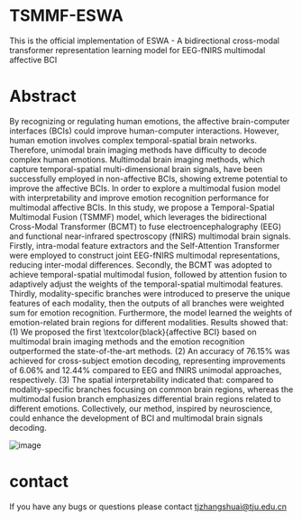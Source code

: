 # TSMMF-ESWA
This is the official implementation of ESWA - A bidirectional cross-modal transformer representation learning model for EEG-fNIRS multimodal affective BCI

# Abstract
By recognizing or regulating human emotions, the affective brain-computer interfaces (BCIs) could improve human-computer interactions. However, human emotion involves complex temporal-spatial brain networks. Therefore, unimodal brain imaging methods have difficulty to decode complex human emotions. Multimodal brain imaging methods, which capture temporal-spatial multi-dimensional brain signals, have been successfully employed in non-affective BCIs, showing extreme potential to improve the affective BCIs. In order to explore a multimodal fusion model with interpretability and improve emotion recognition performance for multimodal affective BCIs. In this study, we propose a Temporal-Spatial Multimodal Fusion (TSMMF) model, which leverages the bidirectional Cross-Modal Transformer (BCMT) to fuse electroencephalography (EEG) and functional near-infrared spectroscopy (fNIRS) multimodal brain signals. Firstly, intra-modal feature extractors and the Self-Attention Transformer were employed to construct joint EEG-fNIRS multimodal representations, reducing inter-modal differences. Secondly, the BCMT was adopted to achieve temporal-spatial multimodal fusion, followed by attention fusion to adaptively adjust the weights of the temporal-spatial multimodal features. Thirdly, modality-specific branches were introduced to preserve the unique features of each modality, then the outputs of all branches were weighted sum for emotion recognition. Furthermore, the model learned the weights of emotion-related brain regions for different modalities. Results showed that: (1) We proposed the first \textcolor{black}{affective BCI} based on multimodal brain imaging methods and the emotion recognition outperformed the state-of-the-art methods. (2) An accuracy of 76.15\% was achieved for cross-subject emotion decoding, representing improvements of 6.06\% and 12.44\% compared to EEG and fNIRS unimodal approaches, respectively. (3) The spatial interpretability indicated that: compared to modality-specific branches focusing on common brain regions, whereas the multimodal fusion branch emphasizes differential brain regions related to different emotions. Collectively, our method, inspired by neuroscience, could enhance the development of BCI and multimodal brain signals decoding.

![image](https://github.com/user-attachments/assets/9ca816f6-3e56-41c2-99a6-d485cf1c65eb)


# contact
If you have any bugs or questions please contact tjzhangshuai@tju.edu.cn
